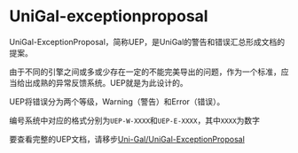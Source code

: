 ﻿# UniGal-exceptionproposal

UniGal-ExceptionProposal，简称UEP，是UniGal的警告和错误汇总形成文档的提案。

由于不同的引擎之间或多或少存在一定的不能完美导出的问题，作为一个标准，应当给出成熟的异常反馈系统。UEP就是为此设计的。

UEP将错误分为两个等级，Warning（警告）和Error（错误）。

编号系统中对应的格式分别为```UEP-W-XXXX```和```UEP-E-XXXX```，其中```XXXX```为数字

要查看完整的UEP文档，请移步[Uni-Gal/UniGal-ExceptionProposal](https://github.com/Uni-Gal/UniGal-ExceptionProposal)
